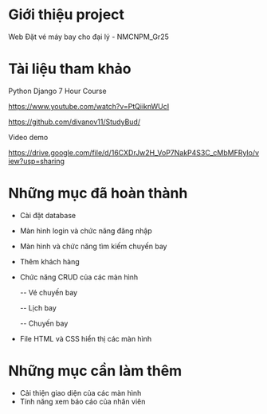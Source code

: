 # Giới thiệu project
Web Đặt vé máy bay cho đại lý - NMCNPM_Gr25

# Tài liệu tham khảo
Python Django 7 Hour Course

https://www.youtube.com/watch?v=PtQiiknWUcI

https://github.com/divanov11/StudyBud/

Video demo

https://drive.google.com/file/d/16CXDrJw2H_VoP7NakP4S3C_cMbMFRyIo/view?usp=sharing

# Những mục đã hoàn thành
- Cài đặt database
- Màn hình login và chức năng đăng nhập
- Màn hình và chức năng tìm kiếm chuyến bay
- Thêm khách hàng
- Chức năng CRUD của các màn hình 

  -- Vé chuyến bay

  -- Lịch bay

  -- Chuyến bay
- File HTML và CSS hiển thị các màn hình  

# Những mục cần làm thêm
- Cải thiện giao diện của các màn hình
- Tính năng xem báo cáo của nhân viên
